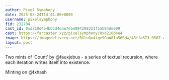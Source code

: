 ```yaml
---
author: Pixel Symphony
date: 2025-03-24T14:41:06+0000
username: pixelsymphony
fid: 232704
cast_id: 0xd210d4e4bbbd4eae7ebe894208221f5ab84dee09
cast: https://farcaster.xyz/pixelsymphony/0xd210d4e4
image: https://imagedelivery.net/BXluQx4ige9GuW0Ia56BHw/48ffa673-0507-477a-0a4f-190b729d6200/original
layout: post
---
```


Two mints of ‘Count’ by @fauxjebus - a series of textual recursion, where each iteration writes itself into existence.

Minting on @fxhash

<img src='https://imagedelivery.net/BXluQx4ige9GuW0Ia56BHw/48ffa673-0507-477a-0a4f-190b729d6200/original' alt='' referrerpolicy='no-referrer'/>
